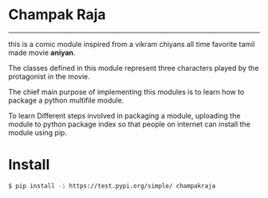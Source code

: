 # Champak Raja
___

this is a comic module inspired from a vikram chiyans all time favorite tamil made movie **aniyan**. 

The classes defined in this module represent three characters played by the protagonist in the movie. 

The chief main purpose of implementing this modules is to learn how to package a python multifile module. 

To learn Different steps involved in packaging a module, uploading the module to python package index so that people on internet can install the module using pip.

# Install

```sh
$ pip install -i https://test.pypi.org/simple/ champakraja
```
